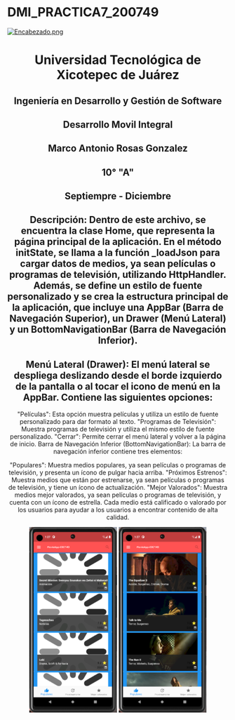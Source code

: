 # DMI_PRACTICA7_200749

[![Encabezado.png](https://i.postimg.cc/PJKtvHNC/Encabezado.png)](https://postimg.cc/K3kXCdPb)

<div align="center">
  
# Universidad Tecnológica de Xicotepec de Juárez

## Ingeniería en Desarrollo y Gestión de Software

## Desarrollo Movil Integral

## Marco Antonio Rosas Gonzalez
 
## 10° "A"

## Septiempre - Diciembre

## Descripción:  Dentro de este archivo, se encuentra la clase Home, que representa la página principal de la aplicación. En el método initState, se llama a la función _loadJson para cargar datos de medios, ya sean películas o programas de televisión, utilizando HttpHandler. Además, se define un estilo de fuente personalizado y se crea la estructura principal de la aplicación, que incluye una AppBar (Barra de Navegación Superior), un Drawer (Menú Lateral) y un BottomNavigationBar (Barra de Navegación Inferior).
## Menú Lateral (Drawer): El menú lateral se despliega deslizando desde el borde izquierdo de la pantalla o al tocar el icono de menú en la AppBar. Contiene las siguientes opciones:

"Películas": Esta opción muestra películas y utiliza un estilo de fuente personalizado para dar formato al texto.
"Programas de Televisión": Muestra programas de televisión y utiliza el mismo estilo de fuente personalizado.
"Cerrar": Permite cerrar el menú lateral y volver a la página de inicio.
Barra de Navegación Inferior (BottomNavigationBar): La barra de navegación inferior contiene tres elementos:

"Populares": Muestra medios populares, ya sean películas o programas de televisión, y presenta un ícono de pulgar hacia arriba.
"Próximos Estrenos": Muestra medios que están por estrenarse, ya sean películas o programas de televisión, y tiene un ícono de actualización.
"Mejor Valorados": Muestra medios mejor valorados, ya sean películas o programas de televisión, y cuenta con un ícono de estrella. Cada medio está calificado o valorado por los usuarios para ayudar a los usuarios a encontrar contenido de alta calidad.


<p align="center">
<img src="./assets/2.png" width="200" alt="Captura de Pantalla 1">
<img src="./assets/1.png" width="200" alt="Captura de Pantalla 2">
</p>




&nbsp;
&nbsp;

&nbsp;
&nbsp;

<br>
<br>
